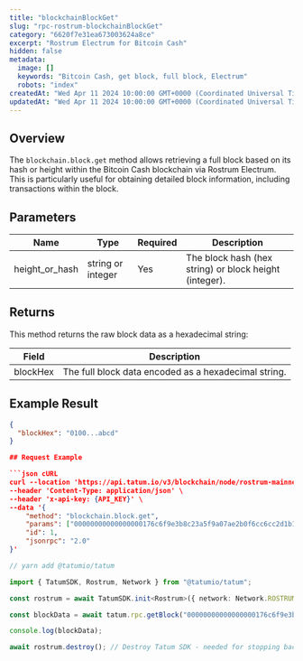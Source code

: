 ```yaml
---
title: "blockchainBlockGet"
slug: "rpc-rostrum-blockchainBlockGet"
category: "6620f7e31ea673003624a8ce"
excerpt: "Rostrum Electrum for Bitcoin Cash"
hidden: false
metadata:
  image: []
  keywords: "Bitcoin Cash, get block, full block, Electrum"
  robots: "index"
createdAt: "Wed Apr 11 2024 10:00:00 GMT+0000 (Coordinated Universal Time)"
updatedAt: "Wed Apr 11 2024 10:00:00 GMT+0000 (Coordinated Universal Time)"
---
```


## Overview

The `blockchain.block.get` method allows retrieving a full block based on its hash or height within the Bitcoin Cash blockchain via Rostrum Electrum. This is particularly useful for obtaining detailed block information, including transactions within the block.

## Parameters

| Name           | Type            | Required | Description                                      |
| -------------- | --------------- | -------- | ------------------------------------------------ |
| height_or_hash | string or integer | Yes      | The block hash (hex string) or block height (integer). |

## Returns

This method returns the raw block data as a hexadecimal string:

| Field    | Description                                        |
| -------- | -------------------------------------------------- |
| blockHex | The full block data encoded as a hexadecimal string. |

## Example Result

```json
{
  "blockHex": "0100...abcd"
}

## Request Example

```json cURL
curl --location 'https://api.tatum.io/v3/blockchain/node/rostrum-mainnet/' \
--header 'Content-Type: application/json' \
--header 'x-api-key: {API_KEY}' \
--data '{
    "method": "blockchain.block.get",
    "params": ["00000000000000000176c6f9e3b8c23a5f9a07ae2b0f6cc6cc2d1b16869f97a3"],
    "id": 1,
    "jsonrpc": "2.0"
}'
```
```typescript
// yarn add @tatumio/tatum

import { TatumSDK, Rostrum, Network } from "@tatumio/tatum";

const rostrum = await TatumSDK.init<Rostrum>({ network: Network.ROSTRUM_MAINNET });

const blockData = await tatum.rpc.getBlock("00000000000000000176c6f9e3b8c23a5f9a07ae2b0f6cc6cc2d1b16869f97a3");

console.log(blockData);

await rostrum.destroy(); // Destroy Tatum SDK - needed for stopping background jobs
```
